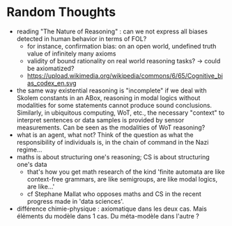 # Random Thoughts

- reading "The Nature of Reasoning" : can we not express all biases detected in human behavior in terms of FOL?
  - for instance, confirmation bias: on an open world, undefined truth value of infinitely many axioms
  - validity of bound rationality on real world reasoning tasks? -> could be axiomatized?
  - https://upload.wikimedia.org/wikipedia/commons/6/65/Cognitive_bias_codex_en.svg
- the same way existential reasoning is "incomplete" if we deal with Skolem constants in an ABox, reasoning in modal logics without modalities for some statements cannot produce sound conclusions. Similarly, in ubiquitous computing, WoT, etc., the necessary "context" to interpret sentences or data samples is provided by sensor measurements. Can be seen as the modalities of WoT reasoning?
- what is an agent, what not? Think of the question as what the responsibility of individuals is, in the chain of command in the Nazi regime...
- maths is about structuring one's reasoning; CS is about structuring one's data
  - that's how you get math research of the kind 'finite automata are like context-free grammars, are like semigroups, are like modal logics, are like...'
  - cf Stephane Mallat who opposes maths and CS in the recent progress made in 'data sciences'.
- différence chimie-physique : axiomatique dans les deux cas. Mais éléments du modèle dans 1 cas. Du méta-modèle dans l'autre ?
